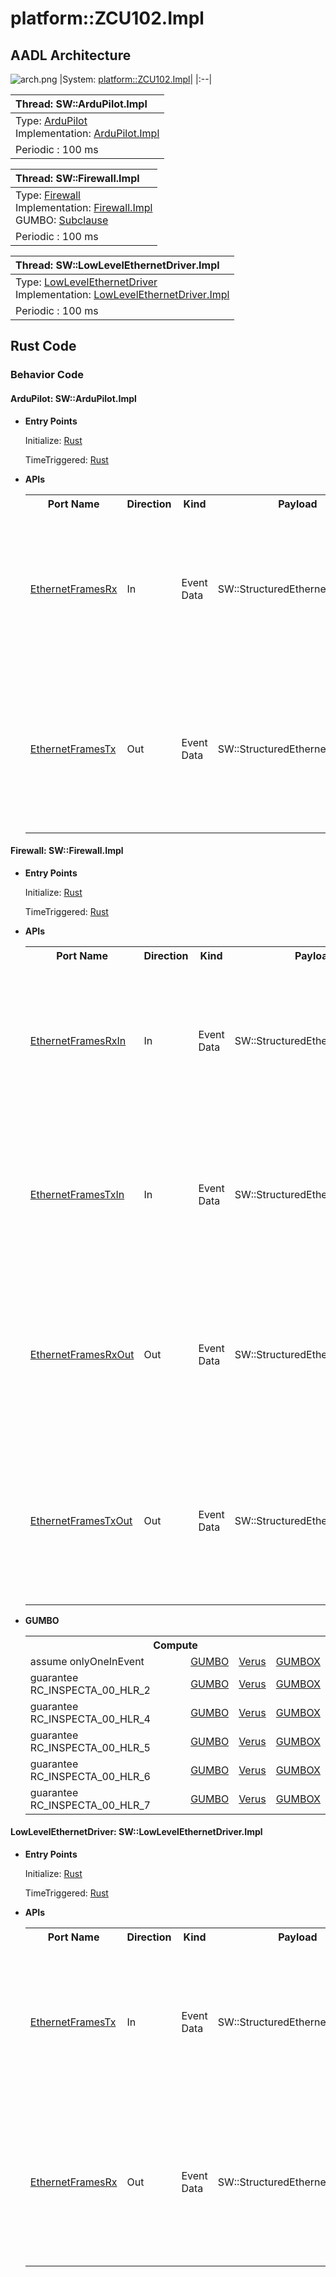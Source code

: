# platform::ZCU102.Impl

## AADL Architecture
![arch.png](../../aadl/diagrams/arch.png)
|System: [platform::ZCU102.Impl]()|
|:--|

|Thread: SW::ArduPilot.Impl |
|:--|
|Type: [ArduPilot](../../aadl/SW.aadl#L192-L197)<br>Implementation: [ArduPilot.Impl](../../aadl/SW.aadl#L198-L205)|
|Periodic : 100 ms|

|Thread: SW::Firewall.Impl |
|:--|
|Type: [Firewall](../../aadl/SW.aadl#L112-L161)<br>Implementation: [Firewall.Impl](../../aadl/SW.aadl#L162-L169)<br>GUMBO: [Subclause](../../aadl/SW.aadl#L120-L160)|
|Periodic : 100 ms|

|Thread: SW::LowLevelEthernetDriver.Impl |
|:--|
|Type: [LowLevelEthernetDriver](../../aadl/SW.aadl#L78-L84)<br>Implementation: [LowLevelEthernetDriver.Impl](../../aadl/SW.aadl#L85-L92)|
|Periodic : 100 ms|


## Rust Code


### Behavior Code
#### ArduPilot: SW::ArduPilot.Impl

 - **Entry Points**


    Initialize: [Rust](crates/seL4_ArduPilot_ArduPilot/src/component/seL4_ArduPilot_ArduPilot_app.rs#L22-L28)

    TimeTriggered: [Rust](crates/seL4_ArduPilot_ArduPilot/src/component/seL4_ArduPilot_ArduPilot_app.rs#L30-L36)


- **APIs**

    <table>
    <tr><th>Port Name</th><th>Direction</th><th>Kind</th><th>Payload</th><th>Realizations</th></tr>
    <tr><td><a title='Model' href='../../aadl/SW.aadl#L195-L195'>EthernetFramesRx</a></td>
        <td>In</td><td>Event Data</td>
        <td>SW::StructuredEthernetMessage.i</td><td><a title='Memory Map' href='microkit.system#L24-L28'>Memory Map</a> → <a title='C Shared Memory Variable' href='components/seL4_ArduPilot_ArduPilot/src/seL4_ArduPilot_ArduPilot.c#L10-L10'>C var_addr</a> → <a title='C Interface' href='components/seL4_ArduPilot_ArduPilot/src/seL4_ArduPilot_ArduPilot.c#L29-L32'>C Interface</a> → <a title='C Extern' href='crates/seL4_ArduPilot_ArduPilot/src/bridge/extern_c_api.rs#L14-L14'>C Extern</a> → <a title='Rust/C Interface' href='crates/seL4_ArduPilot_ArduPilot/src/bridge/extern_c_api.rs#L18-L28'>Rust/C Interface</a> → <a title='Unverified Rust Interface' href='crates/seL4_ArduPilot_ArduPilot/src/bridge/seL4_ArduPilot_ArduPilot_api.rs#L22-L29'>Unverified Rust Interface</a> → <a title='Rust/Verus API' href='crates/seL4_ArduPilot_ArduPilot/src/bridge/seL4_ArduPilot_ArduPilot_api.rs#L55-L62'>Rust/Verus API</a></td></tr>
    <tr><td><a title='Model' href='../../aadl/SW.aadl#L196-L196'>EthernetFramesTx</a></td>
        <td>Out</td><td>Event Data</td>
        <td>SW::StructuredEthernetMessage.i</td><td><a title='Rust/Verus API' href='crates/seL4_ArduPilot_ArduPilot/src/bridge/seL4_ArduPilot_ArduPilot_api.rs#L42-L51'>Rust/Verus API</a> → <a title='Unverified Rust Interface' href='crates/seL4_ArduPilot_ArduPilot/src/bridge/seL4_ArduPilot_ArduPilot_api.rs#L12-L17'>Unverified Rust Interface</a> → <a title='Rust/C Interface' href='crates/seL4_ArduPilot_ArduPilot/src/bridge/extern_c_api.rs#L30-L35'>Rust/C Interface</a> → <a title='C Extern' href='crates/seL4_ArduPilot_ArduPilot/src/bridge/extern_c_api.rs#L15-L15'>C Extern</a> → <a title='C Interface' href='components/seL4_ArduPilot_ArduPilot/src/seL4_ArduPilot_ArduPilot.c#L15-L19'>C Interface</a> → <a title='C Shared Memory Variable' href='components/seL4_ArduPilot_ArduPilot/src/seL4_ArduPilot_ArduPilot.c#L9-L9'>C var_addr</a> → <a title='Memory Map' href='microkit.system#L19-L23'>Memory Map</a></td></tr>
    </table>


#### Firewall: SW::Firewall.Impl

 - **Entry Points**


    Initialize: [Rust](crates/seL4_Firewall_Firewall/src/component/seL4_Firewall_Firewall_app.rs#L19-L24)

    TimeTriggered: [Rust](crates/seL4_Firewall_Firewall/src/component/seL4_Firewall_Firewall_app.rs#L26-L84)


- **APIs**

    <table>
    <tr><th>Port Name</th><th>Direction</th><th>Kind</th><th>Payload</th><th>Realizations</th></tr>
    <tr><td><a title='Model' href='../../aadl/SW.aadl#L115-L115'>EthernetFramesRxIn</a></td>
        <td>In</td><td>Event Data</td>
        <td>SW::StructuredEthernetMessage.i</td><td><a title='Memory Map' href='microkit.system#L57-L61'>Memory Map</a> → <a title='C Shared Memory Variable' href='components/seL4_Firewall_Firewall/src/seL4_Firewall_Firewall.c#L13-L13'>C var_addr</a> → <a title='C Interface' href='components/seL4_Firewall_Firewall/src/seL4_Firewall_Firewall.c#L51-L54'>C Interface</a> → <a title='C Extern' href='crates/seL4_Firewall_Firewall/src/bridge/extern_c_api.rs#L14-L14'>C Extern</a> → <a title='Rust/C Interface' href='crates/seL4_Firewall_Firewall/src/bridge/extern_c_api.rs#L20-L30'>Rust/C Interface</a> → <a title='Unverified Rust Interface' href='crates/seL4_Firewall_Firewall/src/bridge/seL4_Firewall_Firewall_api.rs#L30-L37'>Unverified Rust Interface</a> → <a title='Rust/Verus API' href='crates/seL4_Firewall_Firewall/src/bridge/seL4_Firewall_Firewall_api.rs#L89-L98'>Rust/Verus API</a></td></tr>
    <tr><td><a title='Model' href='../../aadl/SW.aadl#L116-L116'>EthernetFramesTxIn</a></td>
        <td>In</td><td>Event Data</td>
        <td>SW::StructuredEthernetMessage.i</td><td><a title='Memory Map' href='microkit.system#L42-L46'>Memory Map</a> → <a title='C Shared Memory Variable' href='components/seL4_Firewall_Firewall/src/seL4_Firewall_Firewall.c#L9-L9'>C var_addr</a> → <a title='C Interface' href='components/seL4_Firewall_Firewall/src/seL4_Firewall_Firewall.c#L26-L29'>C Interface</a> → <a title='C Extern' href='crates/seL4_Firewall_Firewall/src/bridge/extern_c_api.rs#L15-L15'>C Extern</a> → <a title='Rust/C Interface' href='crates/seL4_Firewall_Firewall/src/bridge/extern_c_api.rs#L32-L42'>Rust/C Interface</a> → <a title='Unverified Rust Interface' href='crates/seL4_Firewall_Firewall/src/bridge/seL4_Firewall_Firewall_api.rs#L40-L47'>Unverified Rust Interface</a> → <a title='Rust/Verus API' href='crates/seL4_Firewall_Firewall/src/bridge/seL4_Firewall_Firewall_api.rs#L99-L108'>Rust/Verus API</a></td></tr>
    <tr><td><a title='Model' href='../../aadl/SW.aadl#L117-L117'>EthernetFramesRxOut</a></td>
        <td>Out</td><td>Event Data</td>
        <td>SW::StructuredEthernetMessage.i</td><td><a title='Rust/Verus API' href='crates/seL4_Firewall_Firewall/src/bridge/seL4_Firewall_Firewall_api.rs#L62-L73'>Rust/Verus API</a> → <a title='Unverified Rust Interface' href='crates/seL4_Firewall_Firewall/src/bridge/seL4_Firewall_Firewall_api.rs#L12-L17'>Unverified Rust Interface</a> → <a title='Rust/C Interface' href='crates/seL4_Firewall_Firewall/src/bridge/extern_c_api.rs#L44-L49'>Rust/C Interface</a> → <a title='C Extern' href='crates/seL4_Firewall_Firewall/src/bridge/extern_c_api.rs#L16-L16'>C Extern</a> → <a title='C Interface' href='components/seL4_Firewall_Firewall/src/seL4_Firewall_Firewall.c#L31-L35'>C Interface</a> → <a title='C Shared Memory Variable' href='components/seL4_Firewall_Firewall/src/seL4_Firewall_Firewall.c#L11-L11'>C var_addr</a> → <a title='Memory Map' href='microkit.system#L47-L51'>Memory Map</a></td></tr>
    <tr><td><a title='Model' href='../../aadl/SW.aadl#L118-L118'>EthernetFramesTxOut</a></td>
        <td>Out</td><td>Event Data</td>
        <td>SW::StructuredEthernetMessage.i</td><td><a title='Rust/Verus API' href='crates/seL4_Firewall_Firewall/src/bridge/seL4_Firewall_Firewall_api.rs#L74-L85'>Rust/Verus API</a> → <a title='Unverified Rust Interface' href='crates/seL4_Firewall_Firewall/src/bridge/seL4_Firewall_Firewall_api.rs#L20-L25'>Unverified Rust Interface</a> → <a title='Rust/C Interface' href='crates/seL4_Firewall_Firewall/src/bridge/extern_c_api.rs#L51-L56'>Rust/C Interface</a> → <a title='C Extern' href='crates/seL4_Firewall_Firewall/src/bridge/extern_c_api.rs#L17-L17'>C Extern</a> → <a title='C Interface' href='components/seL4_Firewall_Firewall/src/seL4_Firewall_Firewall.c#L37-L41'>C Interface</a> → <a title='C Shared Memory Variable' href='components/seL4_Firewall_Firewall/src/seL4_Firewall_Firewall.c#L12-L12'>C var_addr</a> → <a title='Memory Map' href='microkit.system#L52-L56'>Memory Map</a></td></tr>
    </table>
- **GUMBO**

    <table>
    <tr><th colspan=4>Compute</th></tr>
    <tr><td>assume onlyOneInEvent</td>
    <td><a href=../../aadl/SW.aadl#L122-L124>GUMBO</a></td>
    <td><a href=crates/seL4_Firewall_Firewall/src/component/seL4_Firewall_Firewall_app.rs#L35-L38>Verus</a></td>
    <td><a href=crates/seL4_Firewall_Firewall/src/bridge/seL4_Firewall_Firewall_GUMBOX.rs#L24-L30>GUMBOX</a></td>
    </tr>
    <tr><td>guarantee RC_INSPECTA_00_HLR_2</td>
    <td><a href=../../aadl/SW.aadl#L126-L129>GUMBO</a></td>
    <td><a href=crates/seL4_Firewall_Firewall/src/component/seL4_Firewall_Firewall_app.rs#L42-L46>Verus</a></td>
    <td><a href=crates/seL4_Firewall_Firewall/src/bridge/seL4_Firewall_Firewall_GUMBOX.rs#L68-L77>GUMBOX</a></td>
    </tr>
    <tr><td>guarantee RC_INSPECTA_00_HLR_4</td>
    <td><a href=../../aadl/SW.aadl#L131-L138>GUMBO</a></td>
    <td><a href=crates/seL4_Firewall_Firewall/src/component/seL4_Firewall_Firewall_app.rs#L47-L55>Verus</a></td>
    <td><a href=crates/seL4_Firewall_Firewall/src/bridge/seL4_Firewall_Firewall_GUMBOX.rs#L87-L99>GUMBOX</a></td>
    </tr>
    <tr><td>guarantee RC_INSPECTA_00_HLR_5</td>
    <td><a href=../../aadl/SW.aadl#L140-L145>GUMBO</a></td>
    <td><a href=crates/seL4_Firewall_Firewall/src/component/seL4_Firewall_Firewall_app.rs#L56-L63>Verus</a></td>
    <td><a href=crates/seL4_Firewall_Firewall/src/bridge/seL4_Firewall_Firewall_GUMBOX.rs#L109-L120>GUMBOX</a></td>
    </tr>
    <tr><td>guarantee RC_INSPECTA_00_HLR_6</td>
    <td><a href=../../aadl/SW.aadl#L147-L152>GUMBO</a></td>
    <td><a href=crates/seL4_Firewall_Firewall/src/component/seL4_Firewall_Firewall_app.rs#L64-L72>Verus</a></td>
    <td><a href=crates/seL4_Firewall_Firewall/src/bridge/seL4_Firewall_Firewall_GUMBOX.rs#L130-L142>GUMBOX</a></td>
    </tr>
    <tr><td>guarantee RC_INSPECTA_00_HLR_7</td>
    <td><a href=../../aadl/SW.aadl#L154-L159>GUMBO</a></td>
    <td><a href=crates/seL4_Firewall_Firewall/src/component/seL4_Firewall_Firewall_app.rs#L73-L80>Verus</a></td>
    <td><a href=crates/seL4_Firewall_Firewall/src/bridge/seL4_Firewall_Firewall_GUMBOX.rs#L152-L163>GUMBOX</a></td>
    </tr></table>


#### LowLevelEthernetDriver: SW::LowLevelEthernetDriver.Impl

 - **Entry Points**


    Initialize: [Rust](crates/seL4_LowLevelEthernetDriver_LowLevelEthernetDriver/src/component/seL4_LowLevelEthernetDriver_LowLevelEthernetDriver_app.rs#L22-L28)

    TimeTriggered: [Rust](crates/seL4_LowLevelEthernetDriver_LowLevelEthernetDriver/src/component/seL4_LowLevelEthernetDriver_LowLevelEthernetDriver_app.rs#L30-L36)


- **APIs**

    <table>
    <tr><th>Port Name</th><th>Direction</th><th>Kind</th><th>Payload</th><th>Realizations</th></tr>
    <tr><td><a title='Model' href='../../aadl/SW.aadl#L83-L83'>EthernetFramesTx</a></td>
        <td>In</td><td>Event Data</td>
        <td>SW::StructuredEthernetMessage.i</td><td><a title='Memory Map' href='microkit.system#L75-L79'>Memory Map</a> → <a title='C Shared Memory Variable' href='components/seL4_LowLevelEthernetDriver_LowLevelEthernetDriver/src/seL4_LowLevelEthernetDriver_LowLevelEthernetDriver.c#L9-L9'>C var_addr</a> → <a title='C Interface' href='components/seL4_LowLevelEthernetDriver_LowLevelEthernetDriver/src/seL4_LowLevelEthernetDriver_LowLevelEthernetDriver.c#L23-L26'>C Interface</a> → <a title='C Extern' href='crates/seL4_LowLevelEthernetDriver_LowLevelEthernetDriver/src/bridge/extern_c_api.rs#L14-L14'>C Extern</a> → <a title='Rust/C Interface' href='crates/seL4_LowLevelEthernetDriver_LowLevelEthernetDriver/src/bridge/extern_c_api.rs#L18-L28'>Rust/C Interface</a> → <a title='Unverified Rust Interface' href='crates/seL4_LowLevelEthernetDriver_LowLevelEthernetDriver/src/bridge/seL4_LowLevelEthernetDriver_LowLevelEthernetDriver_api.rs#L22-L29'>Unverified Rust Interface</a> → <a title='Rust/Verus API' href='crates/seL4_LowLevelEthernetDriver_LowLevelEthernetDriver/src/bridge/seL4_LowLevelEthernetDriver_LowLevelEthernetDriver_api.rs#L55-L62'>Rust/Verus API</a></td></tr>
    <tr><td><a title='Model' href='../../aadl/SW.aadl#L82-L82'>EthernetFramesRx</a></td>
        <td>Out</td><td>Event Data</td>
        <td>SW::StructuredEthernetMessage.i</td><td><a title='Rust/Verus API' href='crates/seL4_LowLevelEthernetDriver_LowLevelEthernetDriver/src/bridge/seL4_LowLevelEthernetDriver_LowLevelEthernetDriver_api.rs#L42-L51'>Rust/Verus API</a> → <a title='Unverified Rust Interface' href='crates/seL4_LowLevelEthernetDriver_LowLevelEthernetDriver/src/bridge/seL4_LowLevelEthernetDriver_LowLevelEthernetDriver_api.rs#L12-L17'>Unverified Rust Interface</a> → <a title='Rust/C Interface' href='crates/seL4_LowLevelEthernetDriver_LowLevelEthernetDriver/src/bridge/extern_c_api.rs#L30-L35'>Rust/C Interface</a> → <a title='C Extern' href='crates/seL4_LowLevelEthernetDriver_LowLevelEthernetDriver/src/bridge/extern_c_api.rs#L15-L15'>C Extern</a> → <a title='C Interface' href='components/seL4_LowLevelEthernetDriver_LowLevelEthernetDriver/src/seL4_LowLevelEthernetDriver_LowLevelEthernetDriver.c#L28-L32'>C Interface</a> → <a title='C Shared Memory Variable' href='components/seL4_LowLevelEthernetDriver_LowLevelEthernetDriver/src/seL4_LowLevelEthernetDriver_LowLevelEthernetDriver.c#L11-L11'>C var_addr</a> → <a title='Memory Map' href='microkit.system#L80-L84'>Memory Map</a></td></tr>
    </table>

